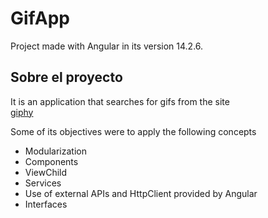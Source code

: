 # GifApp

Project made with Angular in its version 14.2.6.

## Sobre el proyecto

It is an application that searches for gifs from the site <a href="https://developers.giphy.com/"><br>giphy<br></a>

Some of its objectives were to apply the following concepts
<ul>
    <li>Modularization</li>
    <li>Components</li>
    <li>ViewChild</li>
    <li>Services</li>
    <li>Use of external APIs and HttpClient provided by Angular</li>
    <li>Interfaces</li>
</ul>
